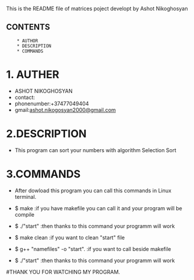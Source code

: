 This is the README file of matrices poject developt by Ashot Nikoghosyan

## CONTENTS 

        * AUTHOR
        * DESCRIPTION
        * COMMANDS
        
# 1. AUTHER 

   * ASHOT NIKOGHOSYAN
   * contact:
   * phonenumber:+37477049404
   * gmail:ashot.nikogosyan2000@gmail.com
   
# 2.DESCRIPTION
  * This program can sort your numbers with algorithm Selection Sort 
  
# 3.COMMANDS
  * After dowload this program you can call this commands in Linux terminal.
  * $ make  :if you have makefile you can call it and your program will be compile
  * $ ./"start" :then thanks to this command your programm will work 
  * $ make clean :if you want to clean "start" file
  
  * $ g++ "namefiles" -o "start". :if you want to call beside makefile
  * $ ./"start" :then thanks to this command your programm will work 
  
  
  
  #THANK YOU FOR WATCHING MY PROGRAM.
